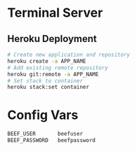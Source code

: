 # Terminal Server
## Heroku Deployment
```bash
# Create new application and repository
heroku create -a APP_NAME
# Add existing remote repository
heroku git:remote -a APP_NAME
# Set stack to container
heroku stack:set container
```
# Config Vars
```bash
BEEF_USER       beefuser
BEEF_PASSWORD   beefpassword
```